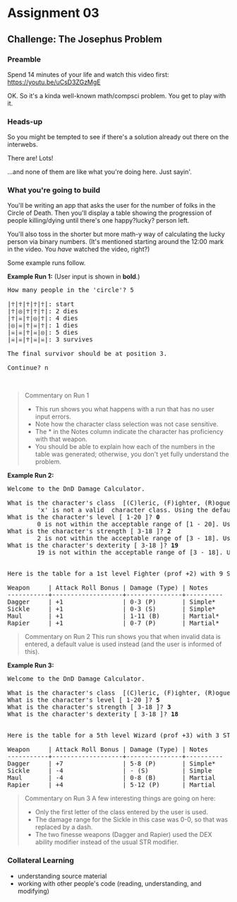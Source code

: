 # Assignment 03

## Challenge: The Josephus Problem

### Preamble

Spend 14 minutes of your life and watch this video first: https://youtu.be/uCsD3ZGzMgE

OK. So it's a kinda well-known math/compsci problem. You get to play with it.

### Heads-up

So you might be tempted to see if there's a solution already out there on the interwebs.

There are! Lots!

...and none of them are like what you're doing here. Just sayin'.

### What you're going to build

You'll be writing an app that asks the user for the number of folks in the Circle of Death. Then you'll display a table showing the progression of people killing/dying until there's one happy?lucky? person left.

You'll also toss in the shorter but more math-y way of calculating the lucky person via binary numbers. (It's mentioned starting around the 12:00 mark in the video. You *have* watched the video, right?)

Some example runs follow.

**Example Run 1:**
(User input is shown in **bold**.)
<pre>
How many people in the 'circle'? 5

|☥|☥|☥|☥|☥|: start
|☥|◎|☥|☥|☥|: 2 dies
|☥|☠|☥|◎|☥|: 4 dies
|◎|☠|☥|☠|☥|: 1 dies
|☠|☠|☥|☠|◎|: 5 dies
|☠|☠|☥|☠|☠|: 3 survives

The final survivor should be at position 3.

Continue? n


</pre>

> Commentary on Run 1
> - This run shows you what happens with a run that has no user input errors.
> - Note how the character class selection was not case sensitive.
> - The * in the Notes column indicate the character has proficiency with that weapon.
> - You should be able to explain how each of the numbers in the table was generated;
otherwise, you don't yet fully understand the problem.


**Example Run 2:**
<pre>
Welcome to the DnD Damage Calculator.

What is the character's class  [(C)leric, (F)ighter, (R)ogue, (W)izard ]? <b>x</b>
        'x' is not a valid  character class. Using the default of Fighter instead.
What is the character's level [ 1-20 ]? <b>0</b>
        0 is not within the acceptable range of [1 - 20]. Using default value of 1 instead.
What is the character's strength [ 3-18 ]? <b>2</b>
        2 is not within the acceptable range of [3 - 18]. Using default value of 9 instead.
What is the character's dexterity [ 3-18 ]? <b>19</b>
        19 is not within the acceptable range of [3 - 18]. Using default value of 9 instead.


Here is the table for a 1st level Fighter (prof +2) with 9 STR(-1) and 9 DEX(-1):

Weapon     | Attack Roll Bonus | Damage (Type) | Notes
-----------+-------------------+---------------+----------
Dagger     | +1                | 0-3 (P)       | Simple*
Sickle     | +1                | 0-3 (S)       | Simple*
Maul       | +1                | 1-11 (B)      | Martial*
Rapier     | +1                | 0-7 (P)       | Martial*
</pre>

> Commentary on Run 2
> This run shows you that when invalid data is entered, a default value is used instead (and
the user is informed of this).

**Example Run 3:**
<pre>
Welcome to the DnD Damage Calculator.

What is the character's class  [(C)leric, (F)ighter, (R)ogue, (W)izard ]? <b>WIZARD</b>
What is the character's level [ 1-20 ]? <b>5</b>
What is the character's strength [ 3-18 ]? <b>3</b>
What is the character's dexterity [ 3-18 ]? <b>18</b>


Here is the table for a 5th level Wizard (prof +3) with 3 STR(-4) and 18 DEX(+4):

Weapon     | Attack Roll Bonus | Damage (Type) | Notes
-----------+-------------------+---------------+----------
Dagger     | +7                | 5-8 (P)       | Simple*
Sickle     | -4                | - (S)         | Simple
Maul       | -4                | 0-8 (B)       | Martial
Rapier     | +4                | 5-12 (P)      | Martial
</pre>

> Commentary on Run 3
> A few interesting things are going on here:
> - Only the first letter of the class entered by the user is used.
> - The damage range for the Sickle in this case was 0-0, so that was replaced by a dash.
> - The two finesse weapons (Dagger and Rapier) used the DEX ability modifier
instead of the usual STR modifier.



### Collateral Learning
- understanding source material
- working with other people's code (reading, understanding, and modifying)
